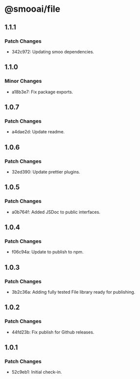 # @smooai/file

## 1.1.1

### Patch Changes

- 342c972: Updating smoo dependencies.

## 1.1.0

### Minor Changes

- a18b3e7: Fix package exports.

## 1.0.7

### Patch Changes

- a4dae2d: Update readme.

## 1.0.6

### Patch Changes

- 32ed390: Update prettier plugins.

## 1.0.5

### Patch Changes

- a0b764f: Added JSDoc to public interfaces.

## 1.0.4

### Patch Changes

- f06c94a: Update to publish to npm.

## 1.0.3

### Patch Changes

- 3b2c36a: Adding fully tested File library ready for publishing.

## 1.0.2

### Patch Changes

- 44fd23b: Fix publish for Github releases.

## 1.0.1

### Patch Changes

- 52c9eb1: Initial check-in.
